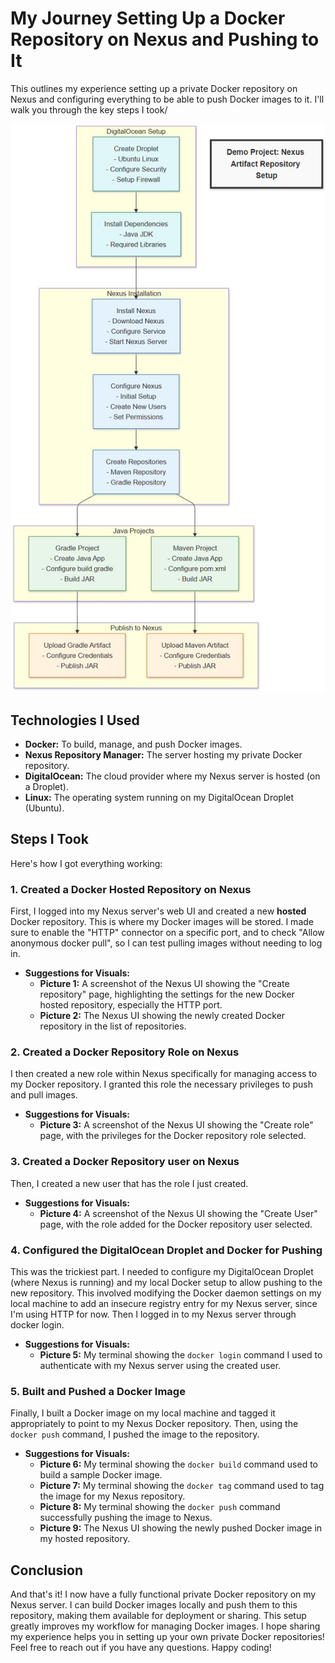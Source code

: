 # My Journey Setting Up a Docker Repository on Nexus and Pushing to It

This outlines my experience setting up a private Docker repository on Nexus and configuring everything to be able to push Docker images to it. I'll walk you through the key steps I took/

![Diagram](https://github.com/Princeton45/nexus-droplet-setup/blob/main/images/diagram.jpg)

## Technologies I Used

*   **Docker:** To build, manage, and push Docker images.
*   **Nexus Repository Manager:**  The server hosting my private Docker repository.
*   **DigitalOcean:** The cloud provider where my Nexus server is hosted (on a Droplet).
*   **Linux:** The operating system running on my DigitalOcean Droplet (Ubuntu).

## Steps I Took

Here's how I got everything working:

### 1. Created a Docker Hosted Repository on Nexus

First, I logged into my Nexus server's web UI and created a new **hosted** Docker repository. This is where my Docker images will be stored. I made sure to enable the "HTTP" connector on a specific port, and to check "Allow anonymous docker pull", so I can test pulling images without needing to log in.

*   **Suggestions for Visuals:**
    *   **Picture 1:** A screenshot of the Nexus UI showing the "Create repository" page, highlighting the settings for the new Docker hosted repository, especially the HTTP port.
    *   **Picture 2:** The Nexus UI showing the newly created Docker repository in the list of repositories.

### 2. Created a Docker Repository Role on Nexus

I then created a new role within Nexus specifically for managing access to my Docker repository. I granted this role the necessary privileges to push and pull images.

*   **Suggestions for Visuals:**
    *   **Picture 3:** A screenshot of the Nexus UI showing the "Create role" page, with the privileges for the Docker repository role selected.

### 3. Created a Docker Repository user on Nexus

Then, I created a new user that has the role I just created.

*   **Suggestions for Visuals:**
    *   **Picture 4:** A screenshot of the Nexus UI showing the "Create User" page, with the role added for the Docker repository user selected.

### 4. Configured the DigitalOcean Droplet and Docker for Pushing

This was the trickiest part. I needed to configure my DigitalOcean Droplet (where Nexus is running) and my local Docker setup to allow pushing to the new repository. This involved modifying the Docker daemon settings on my local machine to add an insecure registry entry for my Nexus server, since I'm using HTTP for now. Then I logged in to my Nexus server through docker login.

*   **Suggestions for Visuals:**
    *   **Picture 5:** My terminal showing the `docker login` command I used to authenticate with my Nexus server using the created user.

### 5. Built and Pushed a Docker Image

Finally, I built a Docker image on my local machine and tagged it appropriately to point to my Nexus Docker repository. Then, using the `docker push` command, I pushed the image to the repository.

*   **Suggestions for Visuals:**
    *   **Picture 6:** My terminal showing the `docker build` command used to build a sample Docker image.
    *   **Picture 7:** My terminal showing the `docker tag` command used to tag the image for my Nexus repository.
    *   **Picture 8:** My terminal showing the `docker push` command successfully pushing the image to Nexus.
    *   **Picture 9:** The Nexus UI showing the newly pushed Docker image in my hosted repository.

## Conclusion

And that's it! I now have a fully functional private Docker repository on my Nexus server. I can build Docker images locally and push them to this repository, making them available for deployment or sharing. This setup greatly improves my workflow for managing Docker images. I hope sharing my experience helps you in setting up your own private Docker repositories! Feel free to reach out if you have any questions. Happy coding!